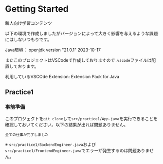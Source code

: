 # Getting Started

新人向け学習コンテンツ

以下の環境で作成しましたがバージョンによって大きく影響を与えるような課題にはしないつもりです。

Java環境： openjdk version "21.0.1" 2023-10-17

またこのプロジェクトはVSCodeで作成しておりますので`.vscode`ファイルは配置しております。

利用しているVSCOde Extension: Extension Pack for Java

## Practice1

### 事前準備

このプロジェクトを`git clone`して`src/practice1/App.java`を実行できることを確認しておいてください。以下の結果が出れば問題ありません。


```
全ての仕事が完了しました
```

※ `src/practice1/BackendEngineer.java`および`src/practice1/FrontendEngineer.java`でエラーが発生するのは問題ありません。
